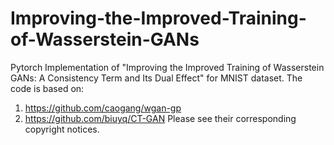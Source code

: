 # Improving-the-Improved-Training-of-Wasserstein-GANs
Pytorch Implementation of "Improving the Improved Training of Wasserstein GANs: A Consistency Term and Its Dual Effect" for MNIST dataset.
The code is based on:
1) https://github.com/caogang/wgan-gp
2) https://github.com/biuyq/CT-GAN
Please see their corresponding copyright notices.
